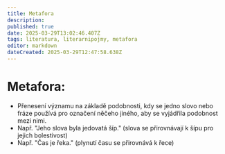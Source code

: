 ```yaml
---
title: Metafora
description: 
published: true
date: 2025-03-29T13:02:46.407Z
tags: literatura, literarnipojmy, metafora
editor: markdown
dateCreated: 2025-03-29T12:47:58.638Z
---
```


# Metafora:
- Přenesení významu na základě podobnosti, kdy se jedno slovo nebo fráze používá pro označení něčeho jiného, aby se vyjádřila podobnost mezi nimi.
- Např. "Jeho slova byla jedovatá šíp." (slova se přirovnávají k šípu pro jejich bolestivost)
- Např. "Čas je řeka." (plynutí času se přirovnává k řece)